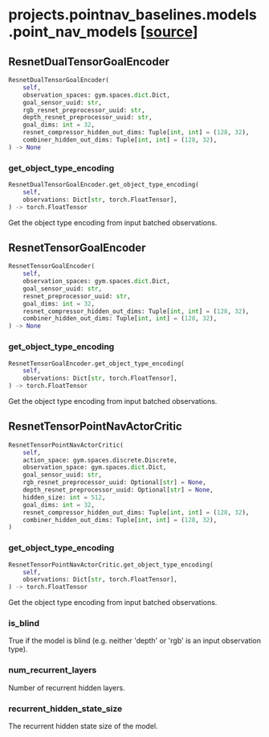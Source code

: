 # projects.pointnav_baselines.models.point_nav_models [[source]](https://github.com/allenai/embodied-rl/tree/master/projects/pointnav_baselines/models/point_nav_models.py)

## ResnetDualTensorGoalEncoder
```python
ResnetDualTensorGoalEncoder(
    self,
    observation_spaces: gym.spaces.dict.Dict,
    goal_sensor_uuid: str,
    rgb_resnet_preprocessor_uuid: str,
    depth_resnet_preprocessor_uuid: str,
    goal_dims: int = 32,
    resnet_compressor_hidden_out_dims: Tuple[int, int] = (128, 32),
    combiner_hidden_out_dims: Tuple[int, int] = (128, 32),
) -> None
```

### get_object_type_encoding
```python
ResnetDualTensorGoalEncoder.get_object_type_encoding(
    self,
    observations: Dict[str, torch.FloatTensor],
) -> torch.FloatTensor
```
Get the object type encoding from input batched observations.
## ResnetTensorGoalEncoder
```python
ResnetTensorGoalEncoder(
    self,
    observation_spaces: gym.spaces.dict.Dict,
    goal_sensor_uuid: str,
    resnet_preprocessor_uuid: str,
    goal_dims: int = 32,
    resnet_compressor_hidden_out_dims: Tuple[int, int] = (128, 32),
    combiner_hidden_out_dims: Tuple[int, int] = (128, 32),
) -> None
```

### get_object_type_encoding
```python
ResnetTensorGoalEncoder.get_object_type_encoding(
    self,
    observations: Dict[str, torch.FloatTensor],
) -> torch.FloatTensor
```
Get the object type encoding from input batched observations.
## ResnetTensorPointNavActorCritic
```python
ResnetTensorPointNavActorCritic(
    self,
    action_space: gym.spaces.discrete.Discrete,
    observation_space: gym.spaces.dict.Dict,
    goal_sensor_uuid: str,
    rgb_resnet_preprocessor_uuid: Optional[str] = None,
    depth_resnet_preprocessor_uuid: Optional[str] = None,
    hidden_size: int = 512,
    goal_dims: int = 32,
    resnet_compressor_hidden_out_dims: Tuple[int, int] = (128, 32),
    combiner_hidden_out_dims: Tuple[int, int] = (128, 32),
)
```

### get_object_type_encoding
```python
ResnetTensorPointNavActorCritic.get_object_type_encoding(
    self,
    observations: Dict[str, torch.FloatTensor],
) -> torch.FloatTensor
```
Get the object type encoding from input batched observations.
### is_blind
True if the model is blind (e.g. neither 'depth' or 'rgb' is an
input observation type).
### num_recurrent_layers
Number of recurrent hidden layers.
### recurrent_hidden_state_size
The recurrent hidden state size of the model.
